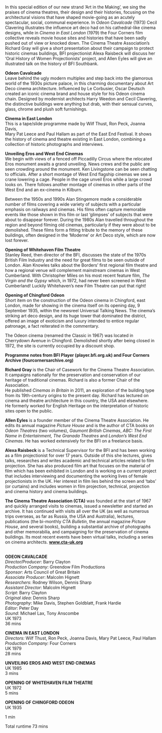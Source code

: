 

In this special edition of our new strand ‘Art in the Making’, we sing the praises of cinema theatres, their design and their histories, focusing on the architectural visions that have shaped movie-going as an acutely spectacular, social, communal experience. In _Odeon Cavalcade_ (1973) Cecil Clavering illustrates the influence art deco had on his cathedral-like cinema designs, while in _Cinema in East London_ (1979) the Four Corners film collective reveals movie house sites and histories that have been sadly pushed out of view or knocked down. The Cinema Theatre Association’s Richard Gray will give a short presentation about their campaign to protect historic cinemas buildings, BFI projectionist Alexa Raisbeck will discuss her ‘Oral History of Women Projectionists’ project, and Allen Eyles will give an illustrated talk on the history of BFI Southbank.

**Odeon Cavalcade**  
Leave behind the ugly modern multiplex and step back into the glamorous world of the 1930s picture palace, in this charming documentary about Art Deco cinema architecture. Influenced by Le Corbusier, Oscar Deutsch created an iconic cinema brand and house style for his Odeon cinema chain. Designed by modernist architects Harry Weedon and Cecil Clavering, the distinctive buildings were anything but drab, with their sensual curves, glass, chrome and plush soft furnishings.

**Cinema in East London**  
This is a tape/slide programme made by Wilf Thust, Ron Peck, Joanna Davis,  
Mary Pat Leece and Paul Hallam as part of the East End Festival. It shows the history of cinema and theatre existing in East London, combining a collection of historic photographs and interviews.

**Unveiling Eros and West End Cinemas**  
We begin with views of a fenced off Piccadilly Circus where the relocated Eros monument awaits a grand unveiling. News crews and the public are seen crowding around the monument. Ken Livingstone can be seen chatting to officials. After a short montage of West End flagship cinemas we see a crane lowering a cage. People in the cage unveil Eros while a large crowd looks on. There follows another montage of cinemas in other parts of the West End and an ex-cinema in Kilburn.

Between the 1950s and 1990s Alan Stingemore made a considerable number of films covering a wide variety of subjects with a particular emphasis on railways and cinemas. His films often capture memorable events like those shown in this film or last ‘glimpses’ of subjects that were about to disappear forever. During the 1980s Alan travelled throughout the region and beyond filming old cinemas, particularly if they were about to be demolished. These films form a fitting tribute to the memory of these buildings, often designed in the ‘Moderne’ or Art Deco style, which are now lost forever.

**Opening of Whitehaven Film Theatre**  
Stanley Reed, then director of the BFI, discusses the state of the 1970s British Film Industry and the need for great films to be seen outside of London. Alan Knowles talks about the Borders’ first regional film theatre and how a regional venue will complement mainstream cinemas in West Cumberland.  With Christopher Miles on his most recent feature film, _The Virgin and the Gypsy_ which, in 1972, had never been screened in West Cumberland!  Luckily Whitehaven’s new Film Theatre can put that right!

**Opening of Chingford Odeon**  
Short item on the construction of the Odeon cinema in Chingford, east London, made for showing in the cinema itself on its opening day,  9 September 1935, within the newsreel Universal Talking News. The cinema’s striking art deco design, and its huge tower that dominated the district, offered an image of exoticism and luxury intended to entice regular patronage, a fact reiterated in the commentary.

The Odeon cinema (renamed the Classic in 1967) was located in Cherrydown Avenue in Chingford. Demolished shortly after being closed in 1972, the site is currently occupied by a discount shop.

**Programme notes from BFI Player (player.bfi.org.uk) and Four Corners Archive (fourcornersarchive.org)**

**Richard Gray** is the Chair of Casework for the Cinema Theatre Association.  
It campaigns nationally for the preservation and conservation of our heritage of traditional cinemas. Richard is also a former Chair of the Association.  
He published _Cinemas in Britain_ in 2011, an exploration of the building type from its 19th-century origins to the present day. Richard has lectured on cinema and theatre architecture in this country, the USA and elsewhere.  
He formerly worked for English Heritage on the interpretation of historic sites open to the public.

**Allen Eyles** is a founder member of the Cinema Theatre Association. He edits its annual magazine _Picture House_ and is the author of CTA books on _Odeon Theatres_ (two volumes), _Gaumont British Cinemas_, _ABC: The First Name in Entertainment, The Granada Theatres_ and _London’s West End Cinemas_.  He has worked extensively for the BFI on a freelance basis.

**Alexa Raisbeck** is a Technical Supervisor for the BFI and has been working as a film projectionist for over 17 years. Outside of this she lectures, gives talks, researches and writes academic and technical articles related to film projection. She has also produced film art that focuses on the material of film which has been exhibited in London and is working on a current project that includes interviewing and documenting the working lives of female projectionists in the UK. Her interest in film lies behind the screen and ‘tabs’  
(or curtains) and includes women in film projection, technical, projection and cinema history and cinema buildings.

**The Cinema Theatre Association (CTA)** was founded at the start of 1967 and quickly arranged visits to cinemas, issued a newsletter and started an archive. It has continued with visits all over the UK (as well as numerous trips overseas, as far as Russia, the USA and Australia), lectures, publications (the bi-monthly _CTA Bulletin_, the annual magazine _Picture House_, and several books), building a substantial archive of photographs and other memorabilia, and campaigning for the preservation of cinema buildings. Its most recent events have been virtual talks, including a series on cinema architects. **www.cta-uk.org**
<br><br>

**ODEON CAVALCADE**  
_Director/Producer_: Barry Clayton  
_Production Company_: Greendow Film Productions  
_Sponsor_: Arts Council of Great Britain  
_Associate Producer_: Malcolm Hignett  
_Researchers_: Rodney Wilson, Dennis Sharp  
_Assistant Director_: Malcolm Hignett  
_Script_: Barry Clayton  
_Original idea_: Dennis Sharp  
_Photography_: Mike Davis, Stephen Goldblatt,  Frank Hardie  
_Editor_: Peter Day  
_Sound_: Michael Lax, Tony Anscombe  
UK 1973  
36 mins

**CINEMA IN EAST LONDON**  
_Directors:_ Wilf Thust, Ron Peck, Joanna Davis,  Mary Pat Leece, Paul Hallam  
_Production Company:_ Four Corners  
UK 1979  
28 mins

**UNVEILING EROS AND WEST END CINEMAS**  
UK 1985  
3 mins

**OPENING OF WHITEHAVEN FILM THEATRE**  
UK 1972  
5 mins

**OPENING OF CHINGFORD ODEON**  
UK 1935  

1 min

Total runtime 73 mins
<!--stackedit_data:
eyJoaXN0b3J5IjpbMTgxNTQxNTExM119
-->